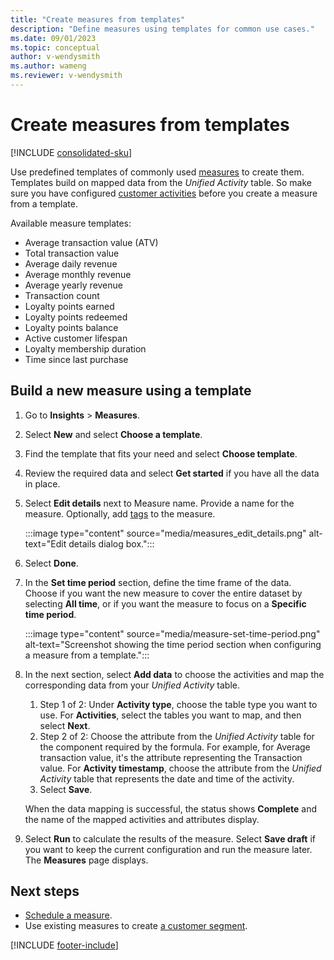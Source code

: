 ```yaml
---
title: "Create measures from templates"
description: "Define measures using templates for common use cases."
ms.date: 09/01/2023
ms.topic: conceptual
author: v-wendysmith
ms.author: wameng
ms.reviewer: v-wendysmith
---
```


# Create measures from templates

[!INCLUDE [consolidated-sku](./includes/consolidated-sku.md)]

Use predefined templates of commonly used [measures](measures.md) to create them. Templates build on mapped data from the *Unified Activity* table. So make sure you have configured [customer activities](activities.md) before you create a measure from a template.

Available measure templates:
- Average transaction value (ATV)
- Total transaction value
- Average daily revenue
- Average monthly revenue
- Average yearly revenue
- Transaction count
- Loyalty points earned
- Loyalty points redeemed
- Loyalty points balance
- Active customer lifespan
- Loyalty membership duration
- Time since last purchase

## Build a new measure using a template

1. Go to **Insights** > **Measures**.

1. Select **New** and select **Choose a template**.

1. Find the template that fits your need and select **Choose template**.

1. Review the required data and select **Get started** if you have all the data in place.

1. Select **Edit details** next to Measure name. Provide a name for the measure. Optionally, add [tags](work-with-tags-columns.md#manage-tags) to the measure.

   :::image type="content" source="media/measures_edit_details.png" alt-text="Edit details dialog box.":::

1. Select **Done**.

1. In the **Set time period** section, define the time frame of the data. Choose if you want the new measure to cover the entire dataset by selecting **All time**, or if you want the measure to focus on a **Specific time period**.

   :::image type="content" source="media/measure-set-time-period.png" alt-text="Screenshot showing the time period section when configuring a measure from a template.":::

1. In the next section, select **Add data** to choose the activities and map the corresponding data from your *Unified Activity* table.

    1. Step 1 of 2: Under **Activity type**, choose the table type you want to use. For **Activities**, select the tables you want to map, and then select **Next**.
    1. Step 2 of 2: Choose the attribute from the *Unified Activity* table for the component required by the formula. For example, for Average transaction value, it's the attribute representing the Transaction value. For **Activity timestamp**, choose the attribute from the *Unified Activity* table that represents the date and time of the activity.
    1. Select **Save**.

    When the data mapping is successful, the status shows **Complete** and the name of the mapped activities and attributes display.

1. Select **Run** to calculate the results of the measure. Select **Save draft** if you want to keep the current configuration and run the measure later. The **Measures** page displays.

## Next steps

- [Schedule a measure](measures-schedule.md).
- Use existing measures to create [a customer segment](segments.md).

[!INCLUDE [footer-include](includes/footer-banner.md)]
